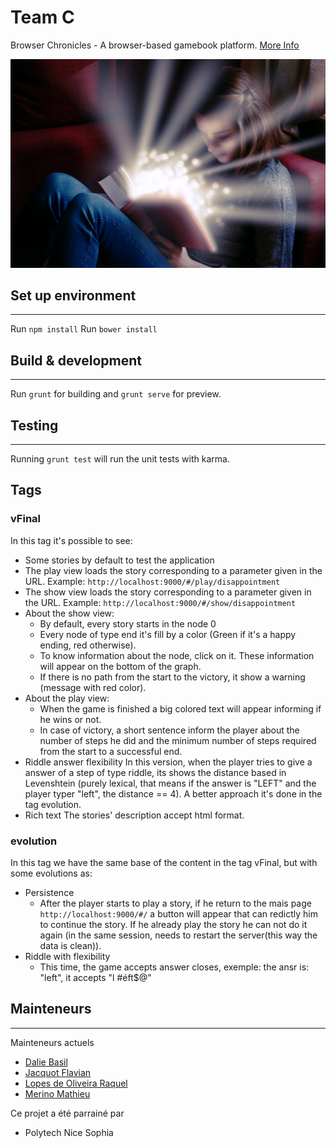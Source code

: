 # Team C

Browser Chronicles - A browser-based gamebook platform. [More Info](https://d1b10bmlvqabco.cloudfront.net/attach/iok9b721bcu3i/ijibz99cthmum/ip34gelvqiuo/Track.pdf) 

![alt tag](app/images/books.jpg?raw=true "Chronicles")


## Set up environment ##
------------------------

Run `npm install`
Run `bower install`

## Build & development ##
--------------------------

Run `grunt` for building and `grunt serve` for preview.

## Testing ##
--------------

Running `grunt test` will run the unit tests with karma.


## Tags ##

### vFinal ###

In this tag it's possible to see:

* Some stories by default to test the application
* The play view loads the story corresponding to a parameter given in the URL. Example: `http://localhost:9000/#/play/disappointment`
* The show view loads the story corresponding to a parameter given in the URL. Example: `http://localhost:9000/#/show/disappointment`
* About the show view:
   * By default, every story starts in the node 0
   * Every node of type end it's fill by a color (Green if it's a happy ending, red otherwise).
   * To know information about the node, click on it. These information will appear on the bottom of the graph.
   * If there is no path from the start to the victory, it show a warning (message with red color).
* About the play view:
   * When the game is finished a big colored text will appear informing if he wins or not.
   * In case of victory, a short sentence inform the player about the number of steps he did and the minimum number of steps required from the start to a successful end.
* Riddle answer flexibility
  In this version, when the player tries to give a answer of a step of type riddle, its shows the distance based in Levenshtein (purely lexical, that means if the answer is "LEFT" and the player typer "left", the distance == 4). A better approach it's done in the tag evolution.
* Rich text
  The stories' description accept html format. 



### evolution ###

In this tag we have the same base of the content in the tag vFinal, but with some evolutions as:

* Persistence
   * After the player starts to play a story, if he return to the mais page `http://localhost:9000/#/` a button will appear that can redictly him to continue the story. If he already play the story he can not do it again (in the same session, needs to restart the server(this way the data is clean)). 
* Riddle with flexibility
   * This time, the game accepts answer closes, exemple: the ansr is: "left", it accepts "l  #éft$@"

## Mainteneurs ##
------------------

Mainteneurs actuels

* [Dalie Basil](mailto:dalie.basil@gmail.com)
* [Jacquot Flavian](mailto:flavian.jacquot@gmail.com)
* [Lopes de Oliveira Raquel](mailto:oliveira.raquel.lopes@gmail.com)
* [Merino Mathieu](mailto:mathieu.merino@outlook.com)

Ce projet a été parrainé par

* Polytech Nice Sophia
